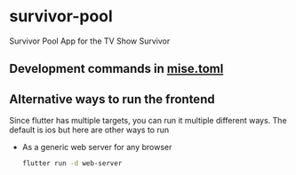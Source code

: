 # survivor-pool

Survivor Pool App for the TV Show Survivor

## Development commands in [mise.toml](mise.toml)

## Alternative ways to run the frontend

Since flutter has multiple targets, you can run it multiple different ways. The default is ios but here are other ways to run

- As a generic web server for any browser

    ```bash
    flutter run -d web-server
    ```
